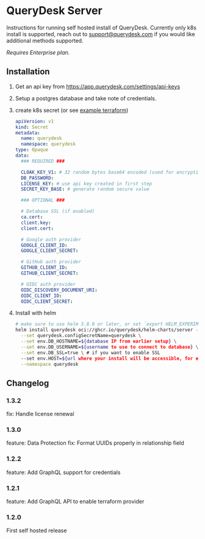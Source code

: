 # QueryDesk Server

Instructions for running self hosted install of QueryDesk. Currently only k8s install is supported, reach out to support@querydesk.com if you would like additional methods supported.

*Requires Enterprise plan.*

## Installation

1. Get an api key from https://app.querydesk.com/settings/api-keys

1. Setup a postgres database and take note of credentials.

1. create k8s secret (or see [example terraform](../examples/server.tf))

    ```yaml
    apiVersion: v1
    kind: Secret
    metadata:
      name: querydesk
      namespace: querydesk
    type: Opaque
    data:
      ### REQUIRED ###

      CLOAK_KEY_V1: # 32 random bytes base64 encoded (used for encrypting senstive fields in the database)
      DB_PASSWORD: 
      LICENSE_KEY: # use api key created in first step
      SECRET_KEY_BASE: # generate random secure value

      ### OPTIONAL ###

      # Database SSL (if enabled)
      ca.cert:
      client.key:
      client.cert:

      # Google auth provider
      GOOGLE_CLIENT_ID:
      GOOGLE_CLIENT_SECRET:

      # GitHub auth provider
      GITHUB_CLIENT_ID:
      GITHUB_CLIENT_SECRET:

      # OIDC auth provider
      OIDC_DISCOVERY_DOCUMENT_URI:
      OIDC_CLIENT_ID:
      OIDC_CLIENT_SECRET:
    ```

1. Install with helm

    ```bash
    # make sure to use helm 3.8.0 or later, or set `export HELM_EXPERIMENTAL_OCI=1`
    helm install querydesk oci://ghcr.io/querydesk/helm-charts/server --version x.x.x \
      --set querydesk.configSecretName=querydesk \
      --set env.DB_HOSTNAME=${database IP from earlier setup} \
      --set env.DB_USERNAME=${username to use to connect to database} \
      --set env.DB_SSL=true \ # if you want to enable SSL
      --set env.HOST=${url where your install will be accessible, for example app.querydesk.com} \
      --namespace querydesk
    ```

## Changelog

### 1.3.2

fix: Handle license renewal

### 1.3.0

feature: Data Protection
fix: Format UUIDs properly in relationship field

### 1.2.2

feature: Add GraphQL support for credentials

### 1.2.1

feature: Add GraphQL API to enable terraform provider

### 1.2.0

First self hosted release
